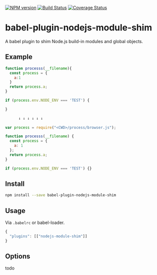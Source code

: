 [![NPM version](https://img.shields.io/npm/v/babel-plugin-nodejs-module-shim.svg?style=flat)](https://npmjs.org/package/babel-plugin-nodejs-module-shim) [![Build Status](https://travis-ci.org/offgravity/babel-plugin-nodejs-module-shim.svg?branch=master)](https://travis-ci.org/offgravity/babel-plugin-nodejs-module-shim)
 [![Coverage Status](https://coveralls.io/repos/github/offgravity/babel-plugin-nodejs-module-shim/badge.svg?branch=master)](https://coveralls.io/github/offgravity/babel-plugin-nodejs-module-shim?branch=master)
# babel-plugin-nodejs-module-shim

A babel plugin to shim Node.js build-in modules and global objects. 


## Example

```javascript
function processs(__filename){
  const process = {
    a:1
  }
  return process.a;
}

if (process.env.NODE_ENV === 'TEST') {

}

      ↓ ↓ ↓ ↓ ↓ ↓
      
var process = require("<CWD>/process/browser.js");

function processs(__filename) {
  const process = {
    a: 1
  };
  return process.a;
}

if (process.env.NODE_ENV === 'TEST') {}
```

## Install

```sh
npm install --save babel-plugin-nodejs-module-shim
```

## Usage

Via `.babelrc` or babel-loader.

```js
{
  "plugins": [["nodejs-module-shim"]]
}
```

## Options

todo

